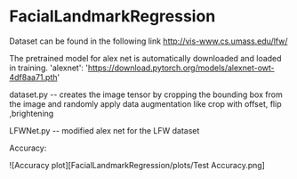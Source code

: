 # FacialLandmarkRegression

Dataset can be found in the following link
http://vis-www.cs.umass.edu/lfw/

The pretrained model for alex net is automatically downloaded and loaded in training.
 'alexnet': 'https://download.pytorch.org/models/alexnet-owt-4df8aa71.pth'
 
 dataset.py -- creates the image tensor by cropping the bounding box from the image and randomly apply data augmentation like crop with offset, flip ,brightening 
 
 LFWNet.py -- modified alex net for the LFW dataset
 
 Accuracy:
 
 ![Accuracy plot][FacialLandmarkRegression/plots/Test Accuracy.png]
 
 
